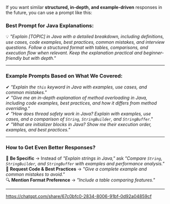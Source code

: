 If you want similar **structured, in-depth, and example-driven** responses in the future, you can use a prompt like this:

### **Best Prompt for Java Explanations:**

💡 _"Explain [TOPIC] in Java with a detailed breakdown, including definitions, use cases, code examples, best practices, common mistakes, and interview questions. Follow a structured format with tables, comparisons, and execution flow when relevant. Keep the explanation practical and beginner-friendly but with depth."_

---

### **Example Prompts Based on What We Covered:**

✔ _"Explain the `this` keyword in Java with examples, use cases, and common mistakes."_  
✔ _"Give me an in-depth explanation of method overloading in Java, including code examples, best practices, and how it differs from method overriding."_  
✔ _"How does thread safety work in Java? Explain with examples, use cases, and a comparison of `String`, `StringBuilder`, and `StringBuffer`."_  
✔ _"What are initializer blocks in Java? Show me their execution order, examples, and best practices."_

---

### **How to Get Even Better Responses?**

🚀 **Be Specific** → Instead of _"Explain strings in Java,"_ ask _"Compare `String`, `StringBuilder`, and `StringBuffer` with examples and performance analysis."_  
📌 **Request Code & Best Practices** → _"Give a complete example and common mistakes to avoid."_  
🔍 **Mention Format Preference** → _"Include a table comparing features."_

---

https://chatgpt.com/share/67c0bfc0-2834-8006-91bf-0d92a04859cf

